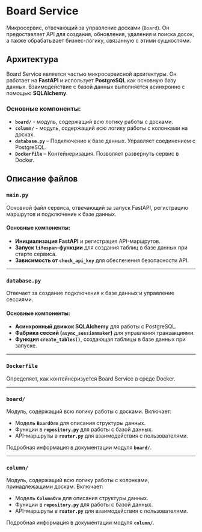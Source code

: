 # Board Service

Микросервис, отвечающий за управление досками (`Board`). Он предоставляет API для создания, обновления, удаления и поиска досок, а также обрабатывает бизнес-логику, связанную с этими сущностями.

## Архитектура

Board Service является частью микросервисной архитектуры. Он работает на **FastAPI** и использует **PostgreSQL** как основную базу данных. Взаимодействие с базой данных выполняется асинхронно с помощью **SQLAlchemy**.

### **Основные компоненты:**
- **`board/`** - модуль, содержащий всю логику работы с досками.
- **`column/`** - модуль, содержащий всю логику работы с колонками на досках.
- **`database.py`** – Подключение к базе данных. Управляет соединением с PostgreSQL.
- **`Dockerfile`** – Контейнеризация. Позволяет развернуть сервис в Docker.

## Описание файлов

### `main.py`

Основной файл сервиса, отвечающий за запуск FastAPI, регистрацию маршрутов и подключение к базе данных.

#### **Основные компоненты:**
- **Инициализация FastAPI** и регистрация API-маршрутов.
- **Запуск `lifespan`-функции** для создания таблиц в базе данных при старте сервиса.
- **Зависимость от `check_api_key`** для обеспечения безопасности API.

---

### `database.py`

Отвечает за создание подключения к базе данных и управление сессиями.

#### **Основные компоненты:**
- **Асинхронный движок SQLAlchemy** для работы с PostgreSQL.
- **Фабрика сессий (`async_sessionmaker`)** для управления транзакциями.
- **Функция `create_tables()`**, создающая таблицы в базе данных при запуске.

---

### `Dockerfile`

Определяет, как контейнеризуется Board Service в среде Docker.

---

### `board/`

Модуль, содержащий всю логику работы с досками. Включает:

- Модель **`BoardOrm`** для описания структуры данных.
- Функции в **`repository.py`** для работы с базой данных.
- API-маршруты в **`router.py`** для взаимодействия с пользователями.

Подробная информация в документации модуля **`board/`**.

---

### `column/`

Модуль, содержащий всю логику работы с колонками, принадлежащими доскам. Включает:

- Модель **`ColumnOrm`** для описания структуры данных.
- Функции в **`repository.py`** для работы с базой данных.
- API-маршруты в **`router.py`** для взаимодействия с пользователями.

Подробная информация в документации модуля **`column/`**.